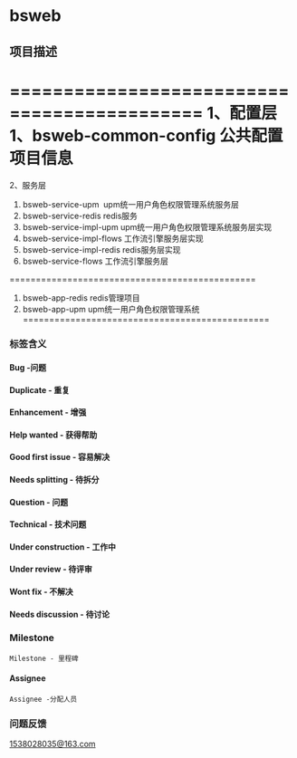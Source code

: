 # bsweb
## 项目描述

============================================
1、配置层
 1、bsweb-common-config 公共配置项目信息
 ============================================
 2、服务层
 1. bsweb-service-upm   upm统一用户角色权限管理系统服务层
 2. bsweb-service-redis redis服务
 3. bsweb-service-impl-upm upm统一用户角色权限管理系统服务层实现
 4. bsweb-service-impl-flows 工作流引擎服务层实现
 5. bsweb-service-impl-redis redis服务层实现
 6. bsweb-service-flows 工作流引擎服务层
 
 ===============================================
 1. bsweb-app-redis redis管理项目
 2. bsweb-app-upm upm统一用户角色权限管理系统
 ===============================================
  
### 标签含义

#### Bug -问题
#### Duplicate - 重复
#### Enhancement - 增强
#### Help wanted - 获得帮助
#### Good first issue - 容易解决
#### Needs splitting - 待拆分
#### Question - 问题
#### Technical - 技术问题
#### Under construction - 工作中
#### Under review - 待评审
#### Wont fix - 不解决
#### Needs discussion - 待讨论

### Milestone

    Milestone - 里程碑

#### Assignee

    Assignee -分配人员


 
 ### 问题反馈
 1538028035@163.com
 


 
